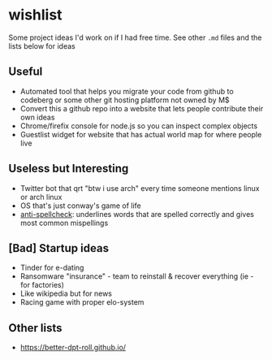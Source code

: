 # wishlist
Some project ideas I'd work on if I had free time. See other `.md` files and the lists below for ideas

## Useful
- Automated tool that helps you migrate your code from github to codeberg or some other git hosting platform not owned by M$
- Convert this a github repo into a website that lets people contribute their own ideas
- Chrome/firefix console for node.js so you can inspect complex objects
- Guestlist widget for website that has actual world map for where people live

## Useless but Interesting
- Twitter bot that qrt "btw i use arch" every time someone mentions linux or arch linux
- OS that's just conway's game of life
- [anti-spellcheck](https://twitter.com/hoffridder/status/1362180211392065536?s=20): underlines words that are spelled correctly and gives most common mispellings

## \[Bad] Startup ideas
- Tinder for e-dating
- Ransomware "insurance" - team to reinstall & recover everything (ie - for factories)
- Like wikipedia but for news
- Racing game with proper elo-system

## Other lists
- https://better-dpt-roll.github.io/
